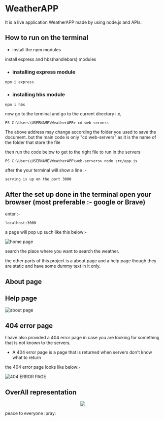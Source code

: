 # WeatherAPP
It is a live application WeatherAPP made by using node.js and APIs.


## How to run on the terminal

- install the npm modules

install express and hbs(handlebars) modules

- ### installing express module
```terminal
npm i express
```

- ### installing hbs module

```terminal
npm i hbs
```


now go to the terminal and go to the current directory i.e,

```terminal
PS C:\Users\USERNAME\WeatherAPP> cd web-servers
```
The above address may change according the folder you used to save the document. but the main code is only "cd web-servers" as it is the name of the folder that store the file

then run the code below to get to the right file to run in the servers
```
PS C:\Users\USERNAME\WeatherAPP\web-servers> node src/app.js
```

after the your terminal will show a line :- 
```
serving is up on the port 3000
````

## After the set up done in the terminal open your browser (most preferable :- google or Brave)
enter :-
```
localhost:3000
```


a page will pop up such like this below:-

![home page](11.10.2021_21.59.21_REC.png)

search the place where you want to search the weather. 

the other parts of this project is a about page and a help page though they are static and have some dummy text in it only.

## About page


## Help page
![about page](11.10.2021_22.46.03_REC.png)

## 404 error page
I have also provided a 404 error page in case you are looking for something that is not known to the servers.
-  A 404 error page is a page that is returned when servers don't know what to return

the 404 error page looks like below:-


![404 ERROR PAGE](16.10.2021_23.46.21_REC.png)


## OverAll representation

<p align="center">
  <img src ="weatherAPP.gif">
</p>
peace to everyone :pray:
